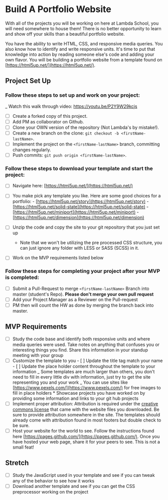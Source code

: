 # Build A Portfolio Website

With all of the projects you will be working on here at Lambda School, you will
need somewhere to house them! There is no better opportunity to learn and show
off your skills than a beautiful portfolio website.

You have the ability to write HTML, CSS, and responsive media queries. You also
know how to identify and write responsive units. It's time to put that knowledge
into action by reading someone else's code and adding your own flavor. You will
be building a portfolio website from a template found on
[https://html5up.net/](https://html5up.net/).

## Project Set Up

### Follow these steps to set up and work on your project:

\_ Watch this walk through video: https://youtu.be/P2Y9W29kcjs

- [ ] Create a forked copy of this project.
- [ ] Add PM as collaborator on Github.
- [ ] Clone your OWN version of the repository (Not Lambda's by mistake!).
- [ ] Create a new branch on the clone: `git checkout -b <firstName-lastName>`.
- [ ] Implement the project on the `<firstName-lastName>` branch, committing
      changes regularly.
- [ ] Push commits: `git push origin <firstName-lastName>`.

### Follow these steps to download your template and start the project:

- [ ] Navigate here: [https://html5up.net/](https://html5up.net/)
- [ ] You make pick any template you like. Here are some good choices for a
      portfolio: - [https://html5up.net/story](https://html5up.net/story) -
      [https://html5up.net/solid-state](https://html5up.net/solid-state) -
      [https://html5up.net/miniport](https://html5up.net/miniport) -
      [https://html5up.net/dimension](https://html5up.net/dimension)

- [ ] Unzip the code and copy the site to your git repository that you just set
      up
  - Note that we won't be utilizing the pre processed CSS structure, you can
    just ignore any folder with LESS or SASS (SCSS) in it.
- [ ] Work on the MVP requirements listed below

### Follow these steps for completing your project after your MVP is completed:

- [ ] Submit a Pull-Request to merge `<firstName-lastName>` Branch into master
      (student's Repo). **Please don't merge your own pull request**
- [ ] Add your Project Manager as a Reviewer on the Pull-request
- [ ] PM then will count the HW as done by merging the branch back into master.

## MVP Requirements

- [ ] Study the code base and identify both responsive units and where media
      queries were used. Take notes on anything that confuses you or interesting
      things you find. Share this information in your standup meeting with your
      group
- [ ] Customize the template to you - [ ] Update the title tag match your name -
      [ ] Update the place holder content throughout the template to your
      information _ Some templates are much larger than others, you don't need
      to fill in every little div with information, just try to get the site
      representing you and your work _ You can use sites like
      [https://www.pexels.com/](https://www.pexels.com/) for free images to fill
      in place holders \* Showcase projects you have worked on by providing some
      information and links to your git hub projects
- [ ] Implement proper attribution: Attribution is required under the
      [creative commons license](https://html5up.net/license) that came with the
      website files you downloaded. Be sure to provide attribution somewhere in
      the site. The templates should already come with attribution found in most
      footers but double check to be sure.
- [ ] Host your website for the world to see. Follow the instructions found here
      [https://pages.github.com/](https://pages.github.com/). Once you have
      hosted your web page, share it for your peers to see. This is not a small
      feat!

## Stretch

- [ ] Study the JavaScript used in your template and see if you can tweak any of
      the behavior to see how it works
- [ ] Download another template and see if you can get the CSS preprocessor
      working on the project
